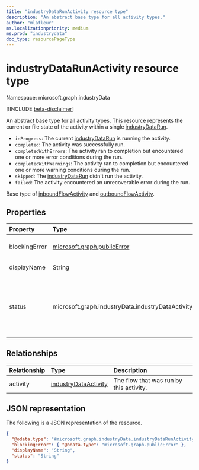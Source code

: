 ```yaml
---
title: "industryDataRunActivity resource type"
description: "An abstract base type for all activity types."
author: "mlafleur"
ms.localizationpriority: medium
ms.prod: "industrydata"
doc_type: resourcePageType
---
```


# industryDataRunActivity resource type

Namespace: microsoft.graph.industryData

[!INCLUDE [beta-disclaimer](../../includes/beta-disclaimer.md)]

An abstract base type for all activity types. This resource represents the current or file state of the activity within a single [industryDataRun](industrydata-industrydatarun.md).

- `inProgress`: The current [industryDataRun](industrydata-industrydatarun.md) is running the activity.
- `completed`: The activity was successfully run.
- `completedWithErrors`: The activity ran to completion but encountered one or more error conditions during the run.
- `completedWithWarnings`: The activity ran to completion but encountered one or more warning conditions during the run.
- `skipped`: The [industryDataRun](industrydata-industrydatarun.md) didn't run the activity.
- `failed`: The activity encountered an unrecoverable error during the run.

Base type of [inboundFlowActivity](../resources/industrydata-inboundflowactivity.md) and [outboundFlowActivity](../resources/industrydata-outboundflowactivity.md).

## Properties

| Property      | Type                                          | Description                                                                                                                                                                        |
| :------------ | :-------------------------------------------- | :--------------------------------------------------------------------------------------------------------------------------------------------------------------------------------- |
| blockingError | [microsoft.graph.publicError](publicerror.md) | An error object to diagnose critical failures in an activity.                                                                                                                      |
| displayName   | String                                        | The name of the running flow.                                                                                                                                                      |
| status        | microsoft.graph.industryData.industryDataActivityStatus                    | The current status of the activity. The possible values are: `inProgress`, `skipped`, `failed`, `completed`, `completedWithErrors`, `completedWithWarnings`, `unknownFutureValue`. |

## Relationships

| Relationship | Type                                                         | Description                      |
| :----------- | :----------------------------------------------------------- | :------------------------------- |
| activity     | [industryDataActivity](industrydata-industrydataactivity.md) | The flow that was run by this activity. |

## JSON representation

The following is a JSON representation of the resource.

<!-- {
  "blockType": "resource",
  "keyProperty": "id",
  "@odata.type": "microsoft.graph.industryData.industryDataRunActivity",
  "openType": false
}
-->

```json
{
  "@odata.type": "#microsoft.graph.industryData.industryDataRunActivity",
  "blockingError": { "@odata.type": "microsoft.graph.publicError" },
  "displayName": "String",
  "status": "String"
}
```
